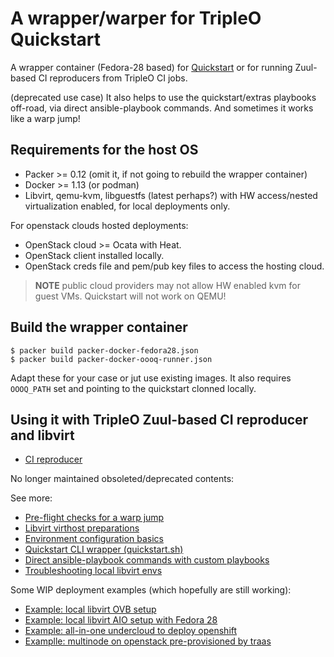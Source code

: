 # A wrapper/warper for TripleO Quickstart

A wrapper container (Fedora-28 based) for
[Quickstart](https://git.openstack.org/cgit/openstack/tripleo-quickstart)
or for running Zuul-based CI reproducers from TripleO CI jobs.

(deprecated use case) It also helps to use the quickstart/extras playbooks
off-road, via direct ansible-playbook commands. And sometimes it works like a
warp jump!

## Requirements for the host OS

* Packer >= 0.12 (omit it, if not going to rebuild the wrapper container)
* Docker >= 1.13 (or podman)
* Libvirt, qemu-kvm, libguestfs (latest perhaps?) with HW access/nested
  virtualization enabled, for local deployments only.

For openstack clouds hosted deployments:
* OpenStack cloud >= Ocata with Heat.
* OpenStack client installed locally.
* OpenStack creds file and pem/pub key files to access the hosting cloud.

> **NOTE** public cloud providers may not allow HW enabled kvm for guest
> VMs. Quickstart will not work on QEMU!

## Build the wrapper container
```
$ packer build packer-docker-fedora28.json
$ packer build packer-docker-oooq-runner.json
```
Adapt these for your case or jut use existing images. It also requires
``OOOQ_PATH`` set and pointing to the quickstart clonned locally.

## Using it with TripleO Zuul-based CI reproducer and libvirt

* [CI reproducer](./docs/CI-reproducer.md)

No longer maintained obsoleted/deprecated contents:

See more:
* [Pre-flight checks for a warp jump](./docs/pre-flight.md)
* [Libvirt virthost preparations](./docs/libvirt-prep.md)
* [Environment configuration basics](./docs/basic-env-prep.md)
* [Quickstart CLI wrapper (quickstart.sh)](./docs/quickstart-cli.md)
* [Direct ansible-playbook commands with custom playbooks](./docs/ansible-direct.md)
* [Troubleshooting local libvirt envs](./docs/troubleshoot.md)

Some WIP deployment examples (which hopefully are still working):
* [Example: local libvirt OVB setup](./docs/ovb-example.md)
* [Example: local libvirt AIO setup with Fedora 28](./docs/f28-example.md)
* [Example: all-in-one undercloud to deploy openshift](./docs/openshift-example.md)
* [Examplle: multinode on openstack pre-provisioned by traas](./docs/traas.md)
